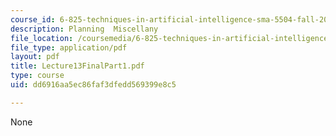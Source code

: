 ```yaml
---
course_id: 6-825-techniques-in-artificial-intelligence-sma-5504-fall-2002
description: Planning  Miscellany
file_location: /coursemedia/6-825-techniques-in-artificial-intelligence-sma-5504-fall-2002/dd6916aa5ec86faf3dfedd569399e8c5_Lecture13FinalPart1.pdf
file_type: application/pdf
layout: pdf
title: Lecture13FinalPart1.pdf
type: course
uid: dd6916aa5ec86faf3dfedd569399e8c5

---
```

None